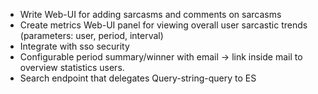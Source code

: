 - Write Web-UI for adding sarcasms and comments on sarcasms
- Create metrics Web-UI panel for viewing overall user sarcastic trends (parameters: user, period, interval)
- Integrate with sso security
- Configurable period summary/winner with email -> link inside mail to overview statistics users.
- Search endpoint that delegates Query-string-query to ES